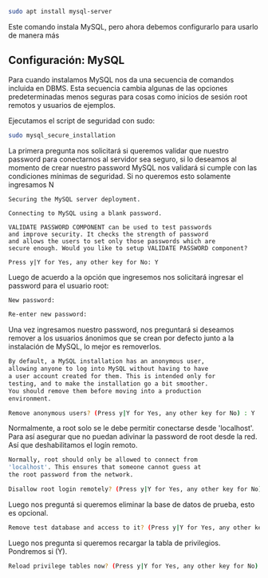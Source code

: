 
```bash
sudo apt install mysql-server
```
Este comando instala MySQL, pero ahora debemos configurarlo para usarlo de manera más 

## Configuración: MySQL

Para cuando instalamos MySQL nos da una secuencia de comandos incluida en DBMS. Esta secuencia cambia algunas de las opciones predeterminadas menos seguras para cosas como inicios de sesión root remotos y usuarios de ejemplos.  

Ejecutamos el script de seguridad con sudo:

```bash
sudo mysql_secure_installation
```

La primera pregunta nos solicitará si queremos validar que nuestro password para conectarnos al servidor sea seguro, si lo deseamos al momento de crear nuestro password MySQL nos validará si cumple con las condiciones mínimas de seguridad. Si no queremos esto solamente ingresamos N

```
Securing the MySQL server deployment.

Connecting to MySQL using a blank password.

VALIDATE PASSWORD COMPONENT can be used to test passwords
and improve security. It checks the strength of password
and allows the users to set only those passwords which are
secure enough. Would you like to setup VALIDATE PASSWORD component?

Press y|Y for Yes, any other key for No: Y
```

Luego de acuerdo a la opción que ingresemos nos solicitará ingresar el password para el usuario root:

```bash
New password: 

Re-enter new password: 
```

Una vez ingresamos nuestro password, nos preguntará si deseamos remover a los usuarios ánonimos que se crean por defecto junto a la instalación de MySQL, lo mejor es removerlos.  

```bash
By default, a MySQL installation has an anonymous user,
allowing anyone to log into MySQL without having to have
a user account created for them. This is intended only for
testing, and to make the installation go a bit smoother.
You should remove them before moving into a production
environment.

Remove anonymous users? (Press y|Y for Yes, any other key for No) : Y
```

Normalmente, a root solo se le debe permitir conectarse desde 'localhost'. Para así asegurar que no puedan adivinar la password de root desde la red. Así que deshabilitamos el logín remoto.  

```bash
Normally, root should only be allowed to connect from
'localhost'. This ensures that someone cannot guess at
the root password from the network.

Disallow root login remotely? (Press y|Y for Yes, any other key for No) : Y 
```

Luego nos preguntá si queremos eliminar la base de datos de prueba, esto es opcional. 

```bash
Remove test database and access to it? (Press y|Y for Yes, any other key for No) : Y
```
Luego nos pregunta si queremos recargar la tabla de privilegios. Pondremos si (Y).  

```bash
Reload privilege tables now? (Press y|Y for Yes, any other key for No) : y
```







